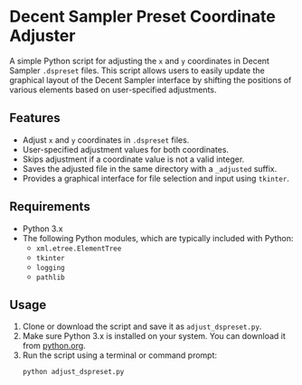 # Decent Sampler Preset Coordinate Adjuster

A simple Python script for adjusting the `x` and `y` coordinates in Decent Sampler `.dspreset` files. This script allows users to easily update the graphical layout of the Decent Sampler interface by shifting the positions of various elements based on user-specified adjustments.

## Features

- Adjust `x` and `y` coordinates in `.dspreset` files.
- User-specified adjustment values for both coordinates.
- Skips adjustment if a coordinate value is not a valid integer.
- Saves the adjusted file in the same directory with a `_adjusted` suffix.
- Provides a graphical interface for file selection and input using `tkinter`.

## Requirements

- Python 3.x
- The following Python modules, which are typically included with Python:
  - `xml.etree.ElementTree`
  - `tkinter`
  - `logging`
  - `pathlib`

## Usage

1. Clone or download the script and save it as `adjust_dspreset.py`.
2. Make sure Python 3.x is installed on your system. You can download it from [python.org](https://www.python.org/downloads/).
3. Run the script using a terminal or command prompt:
   ```bash
   python adjust_dspreset.py
